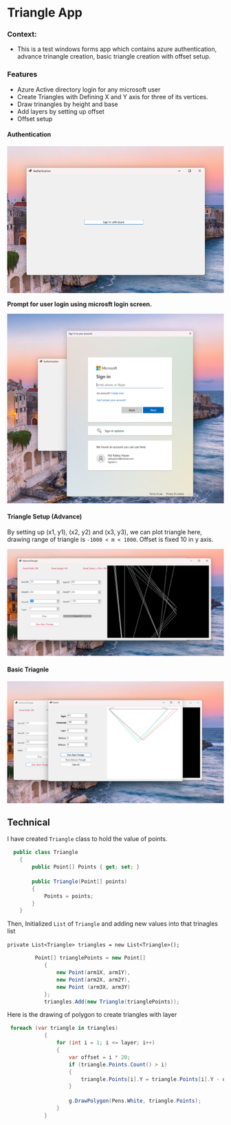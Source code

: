 # Triangle App

### Context: 
- This is a test windows forms app which contains azure authentication, advance trinangle creation, 
basic triangle creation with offset setup. 

### Features

- Azure Active directory login for any microsoft user
- Create Triangles with Defining X and Y axis for three of its vertices.
- Draw trinangles by height and base
- Add layers by setting up offset
- Offset setup

#### Authentication

![](https://raw.githubusercontent.com/rabbyalone/TriangleApp/master/images/auth.png)

**Prompt for user login using microsft login screen.**

![Authentication](https://raw.githubusercontent.com/rabbyalone/TriangleApp/master/images/auth1.png)

#### Triangle Setup (Advance)

By setting up (x1, y1), (x2, y2) and (x3, y3), we can plot triangle here, 
drawing range of triangle is `-1000 < m < 1000`. Offset is fixed 10 in y axis.

![AdvanceTriangle](https://raw.githubusercontent.com/rabbyalone/TriangleApp/master/images/advtri.png)

#### Basic Triagnle

![BasicTriangle](https://raw.githubusercontent.com/rabbyalone/TriangleApp/master/images/basic.png)

## Technical 

I have created `Triangle` class to hold the value of points. 

```csharp
  public class Triangle
    {
        public Point[] Points { get; set; }

        public Triangle(Point[] points)
        {
            Points = points;
        }
    }
```

Then, Initialized `List` of `Triangle` and adding new values into that trinagles list

`private List<Triangle> triangles = new List<Triangle>();`


```csharp
         Point[] trianglePoints = new Point[]
            {
                new Point(arm1X, arm1Y),
                new Point(arm2X, arm2Y),
                new Point (arm3X, arm3Y)
            };
            triangles.Add(new Triangle(trianglePoints));
```

Here is the drawing of polygon to create triangles with layer

```csharp
 foreach (var triangle in triangles)
            {
                for (int i = 1; i <= layer; i++)
                {
                    var offset = i * 20;
                    if (triangle.Points.Count() > i)
                    {
                        triangle.Points[i].Y = triangle.Points[i].Y - offset;
                    }

                    g.DrawPolygon(Pens.White, triangle.Points);
                }
            }
```



